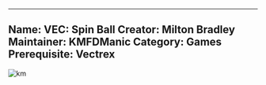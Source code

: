 -----------------------
Name: VEC: Spin Ball
Creator: Milton Bradley
Maintainer: KMFDManic
Category: Games
Prerequisite: Vectrex
-----------------------
![km](https://i.imgur.com/Kxie22p.png)
